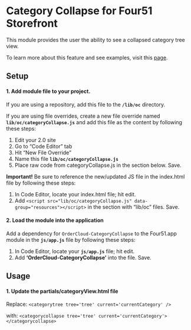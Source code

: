 # Category Collapse for Four51 Storefront 

This module provides the user the ability to see a collapsed category tree view.

To learn more about this feature and see examples, visit this [page](https://volition.four51ordercloud.com/store/product/CategoryCollapse).

## Setup

#### 1. Add module file to your project.

If you are using a repository, add this file to the **`/lib/oc`** directory.

If you are using file overrides, create a new file override named **`lib/oc/categoryCollapse.js`** and add this file as the content by following these steps:

1. Edit your 2.0 site
2. Go to “Code Editor” tab
3. Hit “New File Override”
4. Name this file **`lib/oc/categoryCollapse.js`**
5. Place raw code from categoryCollapse.js in the section below. Save.

**Important!** Be sure to reference the new/updated JS file in the index.html file by following these steps:

1. In Code Editor, locate your index.html file; hit edit.
2. Add `<script src="lib/oc/categoryCollapse.js" data-group="resources"></script>` in the section with “lib/oc” files. Save.

#### 2. Load the module into the application

Add a dependency for `OrderCloud-CategoryCollapse` to the Four51.app module in the **`js/app.js`** file by following these steps:

1. In Code Editor, locate your **`js/app.js`** file; hit edit.
2. Add **‘OrderCloud-CategoryCollapse’** into the file. Save.

## Usage

#### 1. Update the partials/categoryView.html file

Replace: `<categorytree tree='tree' current='currentCategory' />`

with: `<categorycollapse tree='tree' current='currentCategory'></categorycollapse>` 

